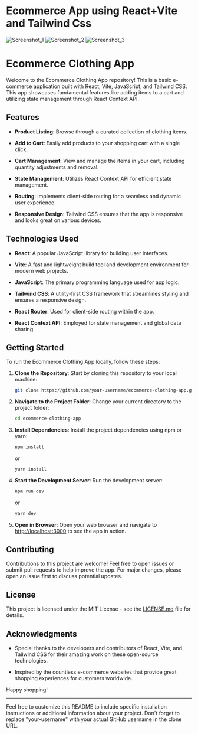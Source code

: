 # Ecommerce App using React+Vite and Tailwind Css
![Screenshot_1](https://github.com/mohsinuddin1/Ecommerce/assets/67328021/648d809e-f11a-4286-91a6-18119d926a56)
![Screenshot_2](https://github.com/mohsinuddin1/Ecommerce/assets/67328021/0314ba92-ee1b-40b7-9064-fa9c27eb1911)
![Screenshot_3](https://github.com/mohsinuddin1/Ecommerce/assets/67328021/6adc9c17-00b9-4a80-97c1-fe99026ead00)
# Ecommerce Clothing App

Welcome to the Ecommerce Clothing App repository! This is a basic e-commerce application built with React, Vite, JavaScript, and Tailwind CSS. This app showcases fundamental features like adding items to a cart and utilizing state management through React Context API.

## Features

- **Product Listing**: Browse through a curated collection of clothing items.

- **Add to Cart**: Easily add products to your shopping cart with a single click.

- **Cart Management**: View and manage the items in your cart, including quantity adjustments and removal.

- **State Management**: Utilizes React Context API for efficient state management.

- **Routing**: Implements client-side routing for a seamless and dynamic user experience.

- **Responsive Design**: Tailwind CSS ensures that the app is responsive and looks great on various devices.

## Technologies Used

- **React**: A popular JavaScript library for building user interfaces.

- **Vite**: A fast and lightweight build tool and development environment for modern web projects.

- **JavaScript**: The primary programming language used for app logic.

- **Tailwind CSS**: A utility-first CSS framework that streamlines styling and ensures a responsive design.

- **React Router**: Used for client-side routing within the app.

- **React Context API**: Employed for state management and global data sharing.

## Getting Started

To run the Ecommerce Clothing App locally, follow these steps:

1. **Clone the Repository**: Start by cloning this repository to your local machine:

   ```bash
   git clone https://github.com/your-username/ecommerce-clothing-app.git
   ```

2. **Navigate to the Project Folder**: Change your current directory to the project folder:

   ```bash
   cd ecommerce-clothing-app
   ```

3. **Install Dependencies**: Install the project dependencies using npm or yarn:

   ```bash
   npm install
   ```

   or

   ```bash
   yarn install
   ```

4. **Start the Development Server**: Run the development server:

   ```bash
   npm run dev
   ```

   or

   ```bash
   yarn dev
   ```

5. **Open in Browser**: Open your web browser and navigate to [http://localhost:3000](http://localhost:3000) to see the app in action.

## Contributing

Contributions to this project are welcome! Feel free to open issues or submit pull requests to help improve the app. For major changes, please open an issue first to discuss potential updates.

## License

This project is licensed under the MIT License - see the [LICENSE.md](LICENSE.md) file for details.

## Acknowledgments

- Special thanks to the developers and contributors of React, Vite, and Tailwind CSS for their amazing work on these open-source technologies.

- Inspired by the countless e-commerce websites that provide great shopping experiences for customers worldwide.

Happy shopping!

---

Feel free to customize this README to include specific installation instructions or additional information about your project. Don't forget to replace "your-username" with your actual GitHub username in the clone URL.
